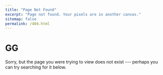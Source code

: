 ```yaml
---
title: "Page Not Found"
excerpt: "Page not found. Your pixels are in another canvas."
sitemap: false
permalink: /404.html
---
```


# GG

Sorry, but the page you were trying to view does not exist --- perhaps you can try searching for it below.



<script>
  var GOOG_FIXURL_LANG = 'en';
  var GOOG_FIXURL_SITE = '{{ site.url }}'
</script>
<script src="https://linkhelp.clients.google.com/tbproxy/lh/wm/fixurl.js">
</script>

